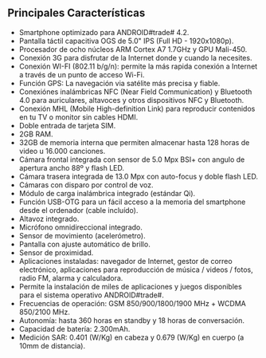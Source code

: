 ## Principales Características

* Smartphone optimizado para ANDROID#trade# 4.2.
* Pantalla táctil capacitiva OGS de 5.0" IPS (Full HD - 1920x1080p).
* Procesador de ocho núcleos ARM Cortex A7 1.7GHz y GPU Mali-450.
* Conexión 3G para disfrutar de la Internet donde y cuando la necesites.
* Conexión WI-FI (802.11 b/g/n): permite la más rapida conexión a Internet a través de un punto de acceso Wi-Fi.
* Función GPS: La navegación via satélite más precisa y fiable.
* Conexiónes inalámbricas NFC (Near Field Communication) y Bluetooth 4.0 para auriculares, altavoces y otros dispositivos NFC y Bluetooth.
* Conexión MHL (Mobile High-definition Link) para reproducir contenidos en tu TV o monitor sin cables HDMI.
* Doble entrada de tarjeta SIM.
* 2GB RAM.
* 32GB de memoria interna que permiten almacenar hasta 128 horas de video u 16.000 canciones.
* Cámara frontal integrada con sensor de 5.0 Mpx BSI+ con angulo de apertura ancho 88º y flash LED.
* Cámara trasera integrada de 13.0 Mpx con auto-focus y doble flash LED.
* Cámaras con disparo por control de voz.
* Módulo de carga inalámbrica integrado (estándar Qi).
* Función USB-OTG para un fácil acceso a la memoria del smartphone desde el ordenador (cable incluído).
* Altavoz integrado.
* Micrófono omnidireccional integrado.
* Sensor de movimiento (acelerómetro).
* Pantalla con ajuste automático de brillo.
* Sensor de proximidad.
* Aplicaciones instaladas: navegador de Internet, gestor de correo electrónico, aplicaciones para reproducción de música / videos / fotos, radio FM, alarma y calculadora.
* Permite la instalación de miles de aplicaciones y juegos disponibles para el sistema operativo ANDROID#trade#.
* Frecuencias de operación: GSM 850/900/1800/1900 MHz + WCDMA 850/2100 MHz.
* Autonomía: hasta 360 horas en standby y 18 horas de conversación.
* Capacidad de batería: 2.300mAh.
* Medición SAR: 0.401 (W/Kg) en cabeza y 0.679 (W/Kg) en cuerpo (a 10mm de distancia).
